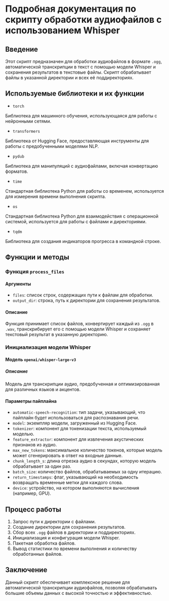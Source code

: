 # Подробная документация по скрипту обработки аудиофайлов с использованием Whisper

## Введение

Этот скрипт предназначен для обработки аудиофайлов в формате `.ogg`, автоматической транскрипции в текст с помощью модели Whisper и сохранения результатов в текстовые файлы. Скрипт обрабатывает файлы в указанной директории и всех её поддиректориях.

## Используемые библиотеки и их функции

- `torch`

Библиотека для машинного обучения, использующаяся для работы с нейронными сетями.

- `transformers`

Библиотека от Hugging Face, предоставляющая инструменты для работы с предобученными моделями NLP.

- `pydub`

Библиотека для манипуляций с аудиофайлами, включая конвертацию форматов.

- `time`

Стандартная библиотека Python для работы со временем, используется для измерения времени выполнения скрипта.

- `os`

Стандартная библиотека Python для взаимодействия с операционной системой, используется для работы с файлами и директориями.

- `tqdm`

Библиотека для создания индикаторов прогресса в командной строке.

## Функции и методы

### Функция `process_files`

#### Аргументы

- `files`: список строк, содержащих пути к файлам для обработки.
- `output_dir`: строка, путь к директории для сохранения результатов.

#### Описание

Функция принимает список файлов, конвертирует каждый из `.ogg` в `.wav`, транскрибирует его с помощью модели Whisper и сохраняет текстовый результат в указанную директорию.

### Инициализация модели Whisper

#### Модель `openai/whisper-large-v3`

##### Описание

Модель для транскрипции аудио, предобученная и оптимизированная для различных языков и акцентов.

#### Параметры пайплайна

- `automatic-speech-recognition`: тип задачи, указывающий, что пайплайн будет использоваться для распознавания речи.
- `model`: экземпляр модели, загруженный из Hugging Face.
- `tokenizer`: компонент для токенизации текста, используемый моделью.
- `feature_extractor`: компонент для извлечения акустических признаков из аудио.
- `max_new_tokens`: максимальное количество токенов, которые модель может сгенерировать в ответ на входные данные.
- `chunk_length_s`: длина отрезка аудио в секундах, которую модель обрабатывает за один раз.
- `batch_size`: количество файлов, обрабатываемых за одну итерацию.
- `return_timestamps`: флаг, указывающий на необходимость возвращать временные метки для каждого слова.
- `device`: устройство, на котором выполняются вычисления (например, GPU).

## Процесс работы

1. Запрос пути к директории с файлами.
2. Создание директории для сохранения результатов.
3. Сбор всех `.ogg` файлов в директории и поддиректориях.
4. Инициализация и конфигурация модели Whisper.
5. Пакетная обработка файлов.
6. Вывод статистики по времени выполнения и количеству обработанных файлов.

## Заключение

Данный скрипт обеспечивает комплексное решение для автоматической транскрипции аудиофайлов, позволяя обрабатывать большие объемы данных с высокой точностью и эффективностью.

